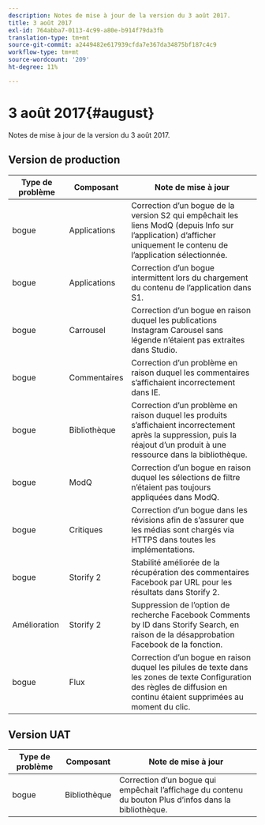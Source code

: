 ```yaml
---
description: Notes de mise à jour de la version du 3 août 2017.
title: 3 août 2017
exl-id: 764abba7-0113-4c99-a80e-b914f79da3fb
translation-type: tm+mt
source-git-commit: a2449482e617939cfda7e367da34875bf187c4c9
workflow-type: tm+mt
source-wordcount: '209'
ht-degree: 11%

---
```


# 3 août 2017{#august}

Notes de mise à jour de la version du 3 août 2017.

## Version de production

| **Type de problème** | **Composant** | **Note de mise à jour** |
|---|---|---|
| bogue | Applications | Correction d’un bogue de la version S2 qui empêchait les liens ModQ (depuis Info sur l’application) d’afficher uniquement le contenu de l’application sélectionnée. |
| bogue | Applications | Correction d’un bogue intermittent lors du chargement du contenu de l’application dans S1. |
| bogue | Carrousel | Correction d’un bogue en raison duquel les publications Instagram Carousel sans légende n’étaient pas extraites dans Studio. |
| bogue | Commentaires | Correction d’un problème en raison duquel les commentaires s’affichaient incorrectement dans IE. |
| bogue | Bibliothèque | Correction d’un problème en raison duquel les produits s’affichaient incorrectement après la suppression, puis la réajout d’un produit à une ressource dans la bibliothèque. |
| bogue | ModQ | Correction d’un bogue en raison duquel les sélections de filtre n’étaient pas toujours appliquées dans ModQ. |
| bogue | Critiques | Correction d’un bogue dans les révisions afin de s’assurer que les médias sont chargés via HTTPS dans toutes les implémentations. |
| bogue | Storify 2 | Stabilité améliorée de la récupération des commentaires Facebook par URL pour les résultats dans Storify 2. |
| Amélioration | Storify 2 | Suppression de l’option de recherche Facebook Comments by ID dans Storify Search, en raison de la désapprobation Facebook de la fonction. |
| bogue | Flux | Correction d’un bogue en raison duquel les pilules de texte dans les zones de texte Configuration des règles de diffusion en continu étaient supprimées au moment du clic. |

## Version UAT

| **Type de problème** | **Composant** | **Note de mise à jour** |
|---|---|---|
| bogue | Bibliothèque | Correction d’un bogue qui empêchait l’affichage du contenu du bouton Plus d’infos dans la bibliothèque. |
